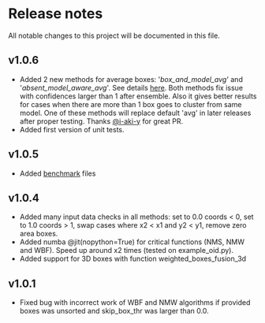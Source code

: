 # Release notes
All notable changes to this project will be documented in this file.

##  v1.0.6
- Added 2 new methods for average boxes: '_box_and_model_avg_' and '_absent_model_aware_avg_'. See details [here](https://github.com/ZFTurbo/Weighted-Boxes-Fusion/pull/25).
Both methods fix issue with confidences larger than 1 after ensemble. Also it gives better results for cases when there are more than 1 box goes to cluster from same model.
One of these methods will replace default 'avg' in later releases after proper testing. Thanks [@i-aki-y](https://github.com/i-aki-y) for great PR.
- Added first version of unit tests. 

##  v1.0.5
- Added [benchmark](https://github.com/ZFTurbo/Weighted-Boxes-Fusion/tree/master/benchmark) files

##  v1.0.4
- Added many input data checks in all methods: set to 0.0 coords < 0, set to 1.0 coords > 1, swap cases where x2 < x1 and y2 < y1, remove zero area boxes.
- Added numba @jit(nopython=True) for critical functions (NMS, NMW and WBF). Speed up around x2 times (tested on example_oid.py).
- Added support for 3D boxes with function weighted_boxes_fusion_3d

##  v1.0.1
- Fixed bug with incorrect work of WBF and NMW algorithms if provided boxes was unsorted and skip_box_thr was larger than 0.0.

